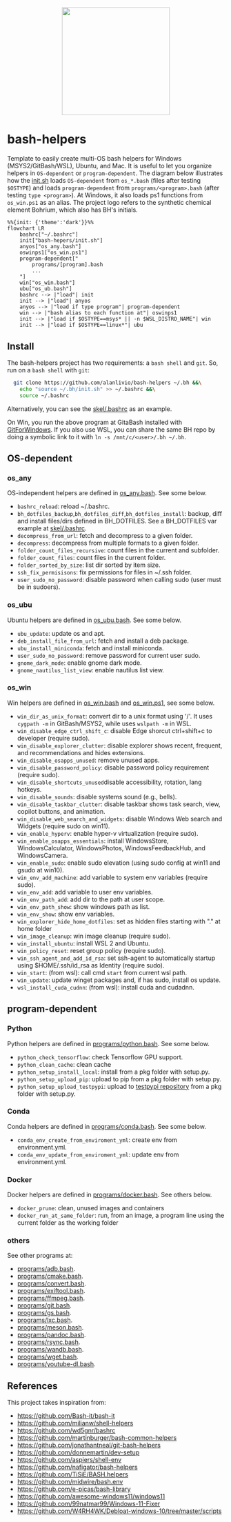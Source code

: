 <h1 align="center"><img src="logo.svg" width="250" onerror='this.style.display="none"'/></h1>

# bash-helpers

Template to easily create multi-OS bash helpers for Windows (MSYS2/GitBash/WSL), Ubuntu, and Mac. It is useful to let you organize helpers in `OS-dependent` or `program-dependent`. The diagram below illustrates how the [init.sh](init.sh) loads `OS-dependent` from `os_*.bash` (files after testing `$OSTYPE`) and loads `program-dependent` from `programs/<program>.bash` (after testing `type <program>`). At Windows, it also loads ps1 functions from `os_win.ps1` as an alias.
The project logo refers to the synthetic chemical element Bohrium, which also has BH's initials.

```mermaid
%%{init: {'theme':'dark'}}%%
flowchart LR
    bashrc["~/.bashrc"]
    init["bash-hepers/init.sh"]
    anyos["os_any.bash"]
    oswinps1["os_win.ps1"]
    program-dependent["
        programs/[program].bash
        ...
    "]
    win["os_win.bash"]
    ubu["os_ub.bash"]
    bashrc --> |"load"| init
    init --> |"load"| anyos
    anyos --> |"load if type program"| program-dependent
    win --> |"bash alias to each function at"| oswinps1
    init --> |"load if $OSTYPE==msys* || -n $WSL_DISTRO_NAME"| win
    init --> |"load if $OSTYPE==linux*"| ubu
```

## Install

The bash-helpers project has two requirements: a `bash shell` and `git`. So, run on a `bash shell` with `git`:

```bash
  git clone https://github.com/alanlivio/bash-helpers ~/.bh &&\
    echo "source ~/.bh/init.sh" >> ~/.bashrc &&\
    source ~/.bashrc
```

Alternatively, you can see the [skel/.bashrc](skel/.bashrc) as an example.

On Win, you run the above program at GitaBash installed with [GitForWindows](https://gitforwindows.org). If you also use WSL, you can share the same BH repo by doing a symbolic link to it with `ln -s /mnt/c/<user>/.bh ~/.bh`.

## OS-dependent

### os_any

OS-independent helpers are defined in [os_any.bash](os_any.bash). See some below.

- `bashrc_reload`: reload ~/.bashrc.
- `bh_dotfiles_backup`,`bh_dotfiles_diff`,`bh_dotfiles_install`: backup, diff and install files/dirs defined in BH_DOTFILES. See a BH_DOTFILES var example at [skel/.bashrc](skel/.bashrc).
- `decompress_from_url`: fetch and decompress to a given folder.
- `decompress`: decompress from multiple formats to a given folder.
- `folder_count_files_recursive`: count files in the current and subfolder.
- `folder_count_files`: count files in the current folder.
- `folder_sorted_by_size`: list dir sorted by item size.
- `ssh_fix_permisisons`: fix permissions for files in ~/.ssh folder.
- `user_sudo_no_password`: disable password when calling sudo (user must be in sudoers).

### os_ubu

Ubuntu helpers are defined in [os_ubu.bash](os_ubu.bash). See some below.

- `ubu_update`: update os and apt.
- `deb_install_file_from_url`: fetch and install a deb package.
- `ubu_install_miniconda`: fetch and install miniconda.
- `user_sudo_no_password`: remove password for current user sudo.
- `gnome_dark_mode`: enable gnome dark mode.
- `gnome_nautilus_list_view`: enable nautilus list view.

### os_win

Win helpers are defined in [os_win.bash](os_win.bash) and [os_win.ps1](os_win.ps1), see some below.

- `win_dir_as_unix_format`: convert dir to a unix format using '/'. It uses `cygpath -m` in GitBash/MSYS2, while uses `wslpath -m` in WSL.
- `win_disable_edge_ctrl_shift_c`: disable Edge shorcut ctrl+shift+c to developer (require sudo).
- `win_disable_explorer_clutter`: disable explorer shows recent, frequent, and recommendations and hides extensions.
- `win_disable_osapps_unused`: remove unused apps.
- `win_disable_password_policy`: disable password policy requirement (require sudo).
- `win_disable_shortcuts_unused`disable accessibility, rotation, lang hotkeys.
- `win_disable_sounds`: disable systems sound (e.g., bells).
- `win_disable_taskbar_clutter`: disable taskbar shows task search, view, copilot buttons, and animation.
- `win_disable_web_search_and_widgets`: disable Windows Web search and Widgets (require sudo on win11).
- `win_enable_hyperv`: enable hyper-v virtualization (require sudo).
- `win_enable_osapps_essentials`: install WindowsStore, WindowsCalculator, WindowsPhotos, WindowsFeedbackHub, and WindowsCamera.
- `win_enable_sudo`: enable sudo elevation (using sudo config at win11 and gsudo at win10).
- `win_env_add_machine`: add variable to system env variables (require sudo).
- `win_env_add`: add variable to user env variables.
- `win_env_path_add`: add dir to the path at user scope.
- `win_env_path_show`: show windows path as list.
- `win_env_show`: show env variables.
- `win_explorer_hide_home_dotfiles`: set as hidden files starting with "." at home folder
- `win_image_cleanup`: win image cleanup (require sudo).
- `win_install_ubuntu`: install WSL 2 and Ubuntu.
- `win_policy_reset`: reset group policy (require sudo).
- `win_ssh_agent_and_add_id_rsa`: set ssh-agent to automatically startup using $HOME/.ssh/id_rsa as Identity (require sudo).
- `win_start`: (from wsl): call cmd `start` from current wsl path.
- `win_update`: update winget packages and, if has sudo, install os update.
- `wsl_install_cuda_cudnn`: (from wsl): install cuda and cudadnn.

## program-dependent

### Python

Python helpers are defined in [programs/python.bash](programs/python.bash). See some below.

- `python_check_tensorflow`: check Tensorflow GPU support.
- `python_clean_cache`: clean cache
- `python_setup_install_local`: install from a pkg folder with setup.py.
- `python_setup_upload_pip`: upload to pip from a pkg folder with setup.py.
- `python_setup_upload_testpypi`: upload to [testpypi repository](https://test.pypi.org/) from a pkg folder with setup.py.

### Conda

Conda helpers are defined in [programs/conda.bash](programs/conda.bash). See some below.

- `conda_env_create_from_enviroment_yml`: create env from environment.yml.
- `conda_env_update_from_enviroment_yml`: update env from environment.yml.

### Docker

Docker helpers are defined in [programs/docker.bash](programs/docker.bash). See others below.

- `docker_prune`: clean, unused images and containers
- `docker_run_at_same_folder`: run, from an image, a program line using the current folder as the working folder

### others

See other programs at:

- [programs/adb.bash](programs/adb.bash).
- [programs/cmake.bash](programs/cmake.bash).
- [programs/convert.bash](programs/convert.bash).
- [programs/exiftool.bash](programs/exiftool.bash).
- [programs/ffmpeg.bash](programs/ffmpeg.bash).
- [programs/git.bash](programs/git.bash).
- [programs/gs.bash](programs/gs.bash).
- [programs/lxc.bash](programs/lxc.bash).
- [programs/meson.bash](programs/meson.bash).
- [programs/pandoc.bash](programs/pandoc.bash).
- [programs/rsync.bash](programs/rsync.bash).
- [programs/wandb.bash](programs/wandb.bash).
- [programs/wget.bash](programs/wget.bash).
- [programs/youtube-dl.bash](programs/youtube-dl.bash).

## References

This project takes inspiration from:

- <https://github.com/Bash-it/bash-it>
- <https://github.com/milianw/shell-helpers>
- <https://github.com/wd5gnr/bashrc>
- <https://github.com/martinburger/bash-common-helpers>
- <https://github.com/jonathantneal/git-bash-helpers>
- <https://github.com/donnemartin/dev-setup>
- <https://github.com/aspiers/shell-env>
- <https://github.com/nafigator/bash-helpers>
- <https://github.com/TiSiE/BASH.helpers>
- <https://github.com/midwire/bash.env>
- <https://github.com/e-picas/bash-library>
- <https://github.com/awesome-windows11/windows11>
- <https://github.com/99natmar99/Windows-11-Fixer>
- <https://github.com/W4RH4WK/Debloat-windows-10/tree/master/scripts>
